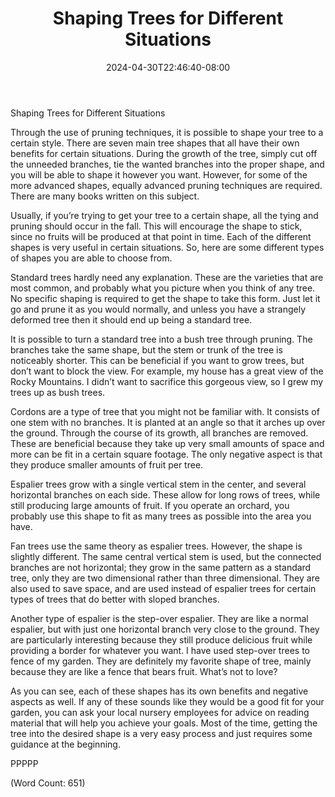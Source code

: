 ﻿---
title: "Shaping Trees for Different Situations"
date: 2024-04-30T22:46:40-08:00
description: "Fruit-Trees Tips for Web Success"
featured_image: "/images/Fruit-Trees.jpg"
tags: ["Fruit Trees"]
---

Shaping Trees for Different Situations

Through the use of pruning techniques, it is possible to shape your tree to a certain style. There are seven main tree shapes that all have their own benefits for certain situations. During the growth of the tree, simply cut off the unneeded branches, tie the wanted branches into the proper shape, and you will be able to shape it however you want. However, for some of the more advanced shapes, equally advanced pruning techniques are required. There are many books written on this subject.

Usually, if you’re trying to get your tree to a certain shape, all the tying and pruning should occur in the fall. This will encourage the shape to stick, since no fruits will be produced at that point in time. Each of the different shapes is very useful in certain situations. So, here are some different types of shapes you are able to choose from.

Standard trees hardly need any explanation. These are the varieties that are most common, and probably what you picture when you think of any tree. No specific shaping is required to get the shape to take this form. Just let it go and prune it as you would normally, and unless you have a strangely deformed tree then it should end up being a standard tree.

It is possible to turn a standard tree into a bush tree through pruning. The branches take the same shape, but the stem or trunk of the tree is noticeably shorter. This can be beneficial if you want to grow trees, but don’t want to block the view. For example, my house has a great view of the Rocky Mountains. I didn’t want to sacrifice this gorgeous view, so I grew my trees up as bush trees.

Cordons are a type of tree that you might not be familiar with. It consists of one stem with no branches. It is planted at an angle so that it arches up over the ground. Through the course of its growth, all branches are removed. These are beneficial because they take up very small amounts of space and more can be fit in a certain square footage. The only negative aspect is that they produce smaller amounts of fruit per tree.

Espalier trees grow with a single vertical stem in the center, and several horizontal branches on each side. These allow for long rows of trees, while still producing large amounts of fruit. If you operate an orchard, you probably use this shape to fit as many trees as possible into the area you have.

Fan trees use the same theory as espalier trees. However, the shape is slightly different. The same central vertical stem is used, but the connected branches are not horizontal; they grow in the same pattern as a standard tree, only they are two dimensional rather than three dimensional. They are also used to save space, and are used instead of espalier trees for certain types of trees that do better with sloped branches.

Another type of espalier is the step-over espalier. They are like a normal espalier, but with just one horizontal branch very close to the ground. They are particularly interesting because they still produce delicious fruit while providing a border for whatever you want. I have used step-over trees to fence of my garden. They are definitely my favorite shape of tree, mainly because they are like a fence that bears fruit. What’s not to love?

As you can see, each of these shapes has its own benefits and negative aspects as well. If any of these sounds like they would be a good fit for your garden, you can ask your local nursery employees for advice on reading material that will help you achieve your goals. Most of the time, getting the tree into the desired shape is a very easy process and just requires some guidance at the beginning.

PPPPP

(Word Count: 651)

